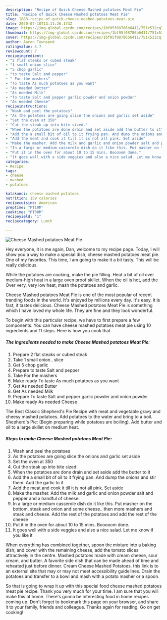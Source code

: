```yaml
---
description: "Recipe of Quick Cheese Mashed potatoes Meat Pie"
title: "Recipe of Quick Cheese Mashed potatoes Meat Pie"
slug: 1883-recipe-of-quick-cheese-mashed-potatoes-meat-pie
date: 2020-07-10T13:11:26.173Z
image: https://img-global.cpcdn.com/recipes/1bf05f08786b6411/751x532cq70/cheese-mashed-potatoes-meat-pie-recipe-main-photo.jpg
thumbnail: https://img-global.cpcdn.com/recipes/1bf05f08786b6411/751x532cq70/cheese-mashed-potatoes-meat-pie-recipe-main-photo.jpg
cover: https://img-global.cpcdn.com/recipes/1bf05f08786b6411/751x532cq70/cheese-mashed-potatoes-meat-pie-recipe-main-photo.jpg
author: Aaron Townsend
ratingvalue: 4.7
reviewcount: 7
recipeingredient:
- "2 flat steaks or cubed steak"
- "1 small onion slice"
- "5 chop garlic"
- "to taste Salt and pepper"
- " For the mashers"
- "To taste As much potatoes as you want"
- "As needed Butter"
- "As needed Milk"
- "To taste Salt and pepper garlic powder and onion powder"
- "As needed Cheese"
recipeinstructions:
- "Wash and peel the potatoes"
- "As the potatoes are going slice the onions and garlic set aside"
- "Set the oven at 350"
- "Cut the steak up into bite sized."
- "When the potatoes are done drain and set aside add the butter to it"
- "Add the a small bit of oil to it frying pan. And dump the onions and stir them. Add the garlic to it"
- "Add the meat and cook it till it is not all pink. Set aside"
- "Make the masher. Add the milk and garlic and onion powder salt and pepper and a handful of cheese."
- "In a large or medium casserole dish do it like this. Put masher on the bottom, steak and onion and some cheese.. then more mashers and steak and cheese. Add the rest of the potatoes and add the rest of the cheese"
- "Put it in the oven for about 10 to 15 mins. Booooom done."
- "It goes well with a side veggies and also a nice salad. Let me know if you like it"
categories:
- Recipe
tags:
- cheese
- mashed
- potatoes

katakunci: cheese mashed potatoes 
nutrition: 159 calories
recipecuisine: American
preptime: "PT19M"
cooktime: "PT30M"
recipeyield: "1"
recipecategory: Lunch

---
```



![Cheese Mashed potatoes Meat Pie](https://img-global.cpcdn.com/recipes/1bf05f08786b6411/751x532cq70/cheese-mashed-potatoes-meat-pie-recipe-main-photo.jpg)

Hey everyone, it is me again, Dan, welcome to my recipe page. Today, I will show you a way to make a special dish, cheese mashed potatoes meat pie. One of my favorites. This time, I am going to make it a bit tasty. This will be really delicious.

While the potatoes are cooking, make the pie filling. Heat a bit of oil over medium-high heat in a large oven proof skillet. When the oil is hot, add the Over very, very low heat, mash the potatoes and garlic.

Cheese Mashed potatoes Meat Pie is one of the most popular of recent trending foods in the world. It's enjoyed by millions every day. It's easy, it is fast, it tastes delicious. Cheese Mashed potatoes Meat Pie is something which I have loved my whole life. They are fine and they look wonderful.


To begin with this particular recipe, we have to first prepare a few components. You can have cheese mashed potatoes meat pie using 10 ingredients and 11 steps. Here is how you cook that.

<!--inarticleads1-->

##### The ingredients needed to make Cheese Mashed potatoes Meat Pie:

1. Prepare 2 flat steaks or cubed steak
1. Take 1 small onion.. slice
1. Get 5 chop garlic
1. Prepare to taste Salt and pepper
1. Take  For the mashers
1. Make ready To taste As much potatoes as you want
1. Get As needed Butter
1. Get As needed Milk
1. Prepare To taste Salt and pepper garlic powder and onion powder
1. Make ready As needed Cheese


The Best Classic Shepherd&#39;s Pie Recipe with meat and vegetable gravy and cheesy mashed potatoes. Add potatoes to the water and bring to a boil. Shepherd&#39;s Pie: (Begin preparing while potatoes are boiling). Add butter and oil to a large skillet on medium heat. 

<!--inarticleads2-->

##### Steps to make Cheese Mashed potatoes Meat Pie:

1. Wash and peel the potatoes
1. As the potatoes are going slice the onions and garlic set aside
1. Set the oven at 350
1. Cut the steak up into bite sized.
1. When the potatoes are done drain and set aside add the butter to it
1. Add the a small bit of oil to it frying pan. And dump the onions and stir them. Add the garlic to it
1. Add the meat and cook it till it is not all pink. Set aside
1. Make the masher. Add the milk and garlic and onion powder salt and pepper and a handful of cheese.
1. In a large or medium casserole dish do it like this. Put masher on the bottom, steak and onion and some cheese.. then more mashers and steak and cheese. Add the rest of the potatoes and add the rest of the cheese
1. Put it in the oven for about 10 to 15 mins. Booooom done.
1. It goes well with a side veggies and also a nice salad. Let me know if you like it


When everything has combined together, spoon the mixture into a baking dish, and cover with the remaining cheese, add the tomato slices attractively in the centre. Mashed potatoes made with cream cheese, sour cream, and butter. A favorite side dish that can be made ahead of time and reheated just before dinner. Cream Cheese Mashed Potatoes. this link is to an external site that may or may not meet accessibility guidelines. Drain the potatoes and transfer to a bowl and mash with a potato masher or a spoon. 

So that is going to wrap it up with this special food cheese mashed potatoes meat pie recipe. Thank you very much for your time. I am sure that you will make this at home. There's gonna be interesting food in home recipes coming up. Don't forget to bookmark this page on your browser, and share it to your family, friends and colleague. Thanks again for reading. Go on get cooking!
